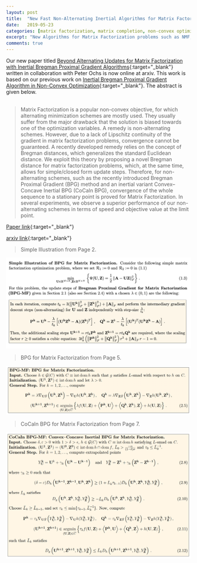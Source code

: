 ```yaml
---
layout: post
title:  "New Fast Non-Alternating Inertial Algorithms for Matrix Factorization"
date:   2019-05-23 
categories: [matrix factorization, matrix completion, non-convex optimization, Bregman distance, inertia,  machine learning, computer vision,mathematical optimization]
excerpt: "New Algorithms for Matrix Factorization problems such as NMF, Dictionary Learning, Sparse NMF and many others. Matrix Completion on MovieLens Dataset is also given."
comments: true
---
```

Our new paper titled [Beyond Alternating Updates for Matrix Factorization
with Inertial Bregman Proximal Gradient Algorithms](/show_pub5/){:target="_blank"} written  in collaboration with Peter Ochs is now online at arxiv. This work is based on our previous work on [Inertial Bregman Proximal Gradient Algorithm in Non-Convex Optimization](/articles/2019-04/Convex-Concave-Backtracking-for-Inertial-Bregman-Proximal-Gradient-Algorithms-in-Non-Convex-Optimization){:target="_blank"}. The abstract is given below.
<br><br>
>Matrix Factorization is a popular non-convex objective, for which alternating minimization schemes are mostly used. They usually suffer from the major drawback that the solution is biased towards one of the optimization variables. A remedy is non-alternating schemes. However, due to a lack of Lipschitz continuity of the gradient in matrix factorization problems, convergence cannot be guaranteed. A recently developed remedy relies on the concept of Bregman distances, which generalizes the standard Euclidean distance. We exploit this theory by proposing a novel Bregman distance for matrix factorization problems, which, at the same time, allows for simple/closed form update steps. Therefore, for non-alternating schemes, such as the recently introduced Bregman Proximal Gradient (BPG) method and an inertial variant Convex–Concave Inertial BPG (CoCaIn BPG), convergence of the whole sequence to a stationary point is proved for Matrix Factorization. In several experiments, we observe a superior performance of our non-alternating schemes in terms of speed and objective value at the limit point.

[Paper link](/show_pub5/){:target="_blank"} 

[arxiv link](https://arxiv.org/abs/1905.09050){:target="_blank"}

> Simple Illustration from Page 2.

![image](/simple_example.png)

> BPG for Matrix Factorization from Page 5.

![image](/bpg-mf.png)

> CoCaIn BPG for Matrix Factorization from Page 7.

![image](/cocain-bpg-mf.png)

